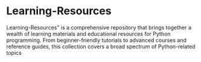 # Learning-Resources
Learning-Resources" is a comprehensive repository that brings together a wealth of learning materials and educational resources for Python programming. From beginner-friendly tutorials to advanced courses and reference guides, this collection covers a broad spectrum of Python-related topics

